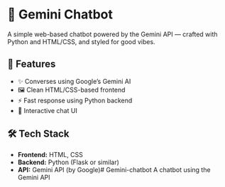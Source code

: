 # 🤖 Gemini Chatbot

A simple web-based chatbot powered by the Gemini API — crafted with Python and HTML/CSS, and styled for good vibes.

## 🚀 Features
- ✨ Converses using Google’s Gemini AI
- 🖼️ Clean HTML/CSS-based frontend
- ⚡ Fast response using Python backend
- 💬 Interactive chat UI

## 🛠️ Tech Stack
- **Frontend:** HTML, CSS
- **Backend:** Python (Flask or similar)
- **API:** Gemini API (by Google)# Gemini-chatbot
A chatbot using the Gemini API
